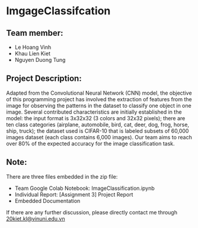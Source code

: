 # ImgageClassifcation

## Team member: 
* Le Hoang Vinh
* Khau Lien Kiet
* Nguyen Duong Tung 

## Project Description:
Adapted from the Convolutional Neural Network (CNN) model, the objective of this programming project has involved the extraction of features from the image for observing the patterns in the dataset to classify one object in one image. Several contributed characteristics are initially established in the model: the input format is 3x32x32 (3 colors and 32x32 pixels); there are ten class categories (airplane, automobile, bird, cat, deer, dog, frog, horse, ship, truck); the dataset used is CIFAR-10 that is labeled subsets of 60,000 images dataset (each class contains 6,000 images). Our team aims to reach over 80% of the expected accuracy for the image classification task. 

## Note:
There are three files embedded in the zip file:
* Team Google Colab Notebook: ImageClassification.ipynb
* Individual Report: [Assignment 3] Project Report
* Embedded Documentation

If there are any further discussion, please directly contact me through 20kiet.kl@vinuni.edu.vn
